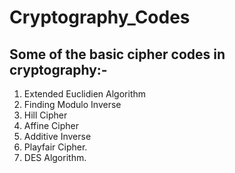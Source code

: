 # Cryptography_Codes

## Some of the basic cipher codes in cryptography:-  
1. Extended Euclidien Algorithm  
2. Finding Modulo Inverse  
3. Hill Cipher  
4. Affine Cipher  
5. Additive Inverse  
6. Playfair Cipher.  
7. DES Algorithm.  

